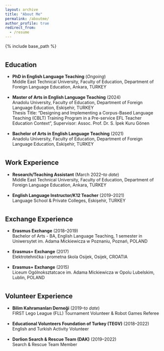 ```yaml
---
layout: archive
title: "About Me"
permalink: /aboutme/
author_profile: true
redirect_from:
  - /resume
---
```


{% include base_path %}

<h2 style="margin-top: 40px;">Education</h2>
<ul>
  <li><strong>PhD in English Language Teaching</strong> (<em>Ongoing</em>)<br>
  Middle East Technical University, Faculty of Education, Department of Foreign Language Education, Ankara, TURKEY</li>
  <br>
  <li><strong>Master of Arts in English Language Teaching</strong> (2024)<br>
  Anadolu University, Faculty of Education, Department of Foreign Language Education, Eskişehir, TURKEY<br>
  Thesis Title: “Designing and Implementing a Corpus-Based Language Teaching (CBLT) Training Program in a Pre-service EFL Teacher Education Context”, Supervisor: Assoc. Prof. Dr. S. İpek Kuru Gönen</li>
  <br>
  <li><strong>Bachelor of Arts in English Language Teaching</strong> (2021)<br>
  Anadolu University, Faculty of Education, Department of Foreign Language Education, Eskişehir, TURKEY</li>
</ul>

<h2 style="margin-top: 40px;">Work Experience</h2>
<ul>
  <li><strong>Research/Teaching Assistant</strong> (March 2022–<em>to date</em>)<br>
  Middle East Technical University, Faculty of Education, Department of Foreign Language Education, Ankara, TURKEY</li>
  <br>
  <li><strong>English Language Instructor/K12 Teacher</strong> (2019–2021)<br>
  Language School & Private Colleges, Eskişehir, TURKEY</li>
</ul>

<h2 style="margin-top: 40px;">Exchange Experience</h2>
<ul>
  <li><strong>Erasmus Exchange</strong> (2018–2019)<br>
  Bachelor of Arts - BA, English Language Teaching, 1 semester in Uniwersytet im. Adama Mickiewicza w Poznaniu, Poznań, POLAND</li>
  <br>
  <li><strong>Erasmus+ Exchange</strong> (2017)<br>
  Elektrotehnička i prometna škola Osijek, Osijek, CROATIA</li>
  <br>
  <li><strong>Erasmus+ Exchange</strong> (2015)<br>
  Liceum Ogólnoksztatcace im. Adama Mickiewicza w Opolu Lubelskim, Lublin, POLAND</li>
</ul>

<h2 style="margin-top: 40px;">Volunteer Experience</h2>
<ul>
  <li><strong>Bilim Kahramanları Derneği</strong> (2019–<em>to date</em>)<br>
  FIRST Lego League (FLL) Tournament Volunteer & Robot Games Referee</li>
  <br>
  <li><strong>Educational Volunteers Foundation of Turkey (TEGV)</strong> (2018–2022)<br>
  English and Turkish Activity Volunteer</li>
  <br>
  <li><strong>Dorlion Search & Rescue Team (DAK)</strong> (2019–2022)<br>
  Search & Rescue Team Member</li>
</ul>
